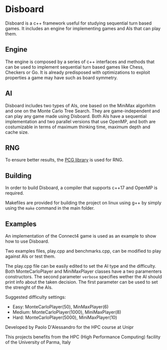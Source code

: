 # Disboard

Disboard is a c++ framework useful for studying sequential turn based games.
It includes an engine for implementing games and AIs that can play them.

## Engine
The engine is composed by a series of c++ interfaces and methods that can be used to implement sequential turn based games like Chess, Checkers or Go.
It is already predisposed with optimizations to exploit properties a game may have such as board symmetry.

## AI

Disboard includes two types of AIs, one based on the MiniMax algorhitm and one on the Monte Carlo Tree Search. They are game-independent and can play any game made using Disboard.
Both AIs have a sequential implementation and two parallel versions that use OpenMP, and both are costumizable in terms of maximum thinking time, maximum depth and cache size.

## RNG

To ensure better results, the [PCG library](https://github.com/imneme/pcg-cpp) is used for RNG.

## Building

In order to build Disboard, a compiler that supports c++17 and OpenMP is required.

Makefiles are provided for building the project on linux using g++ by simply using the `make` command in the main folder.

## Examples

An implementation of the Connect4 game is used as an example to show how to use Disboard.

Two examples files, play.cpp and benchmarks.cpp, can be modified to play against AIs or test them.

The play.cpp file can be easily edited to set the AI type and the difficulty. Both MonteCarloPlayer and MiniMaxPlayer classes have a two paramenters constructors. The second parameter `verbose` specifies wether the AI should print info about the taken decision. The first parameter can be used to set the strenght of the AIs.

Suggested difficulty settings:
 - Easy: MonteCarloPlayer(50), MinMaxPlayer(6)
 - Medium: MonteCarloPlayer(1000), MiniMaxPlayer(8)
 - Hard: MonteCarloPlayer(5000), MiniMaxPlayer(10)
 
Developed by Paolo D'Alessandro for the HPC course at Unipr

This projects benefits from the HPC (High Performance Computing) facility of the University of Parma, Italy
